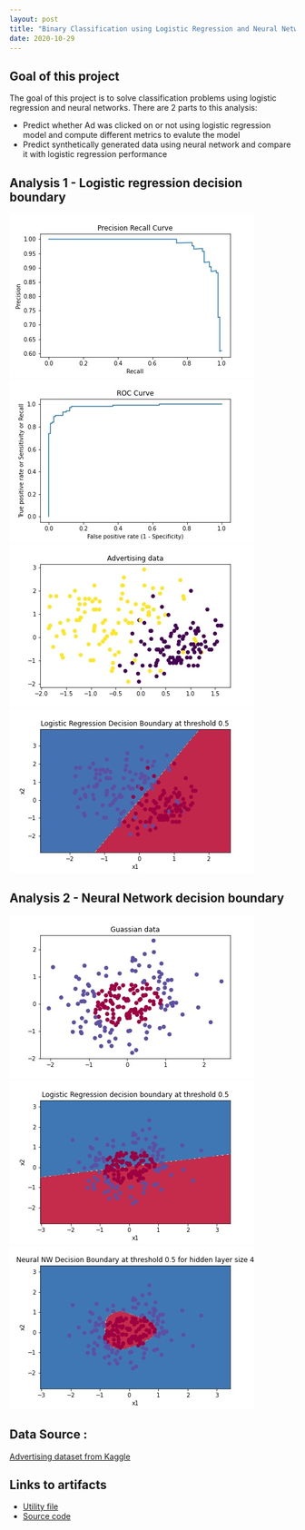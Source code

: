```yaml
---
layout: post
title: "Binary Classification using Logistic Regression and Neural Networks"
date: 2020-10-29
---
```


<h2><strong> Goal of this project </strong></h2>
<p>The goal of this project is to solve classification problems using logistic regression and neural networks. There are 2 parts to this analysis:</p>
<ul><li>Predict whether Ad was clicked on or not using logistic regression model and compute different metrics to evalute the model</li>
<li>Predict synthetically generated data using neural network and compare it with logistic regression performance</li>
</ul>

<h2> Analysis 1 - Logistic regression decision boundary </h2>

![precision_recall](/assets/Classification/precision_recall_curve.jpg)
![roc](/assets/Classification/roc_curve.jpg)
![K-means clustering](/assets/Classification/Ad_data.jpg)
![K-means clustering](/assets/Classification/logistic_reg_decision_boundary.jpg)

<h2> Analysis 2 - Neural Network decision boundary </h2>

![Guassian Data](/assets/Classification/guassian_data.jpg)
![Logistic regression](/assets/Classification/logistic_regression_decision_boundary.jpg)
![Neural Network](/assets/Classification/neural_nw_decision_boundary.jpg)

<h2><strong>Data Source :</strong></h2>
 <a href="https://www.kaggle.com/fayomi/advertising">Advertising dataset from Kaggle</a>
 
<h2><strong>Links to artifacts</strong></h2>
<ul>
<li><a href='https://github.com/lakshmi2688/lakshmi2688.github.io/blob/master/assets/Classification/planar_utils.py'>Utility file</a></li>
<li><a href="https://github.com/lakshmi2688/lakshmi2688.github.io/blob/master/assets/Classification/Binary_Classification.ipynb">Source code</a></li>
</ul>


